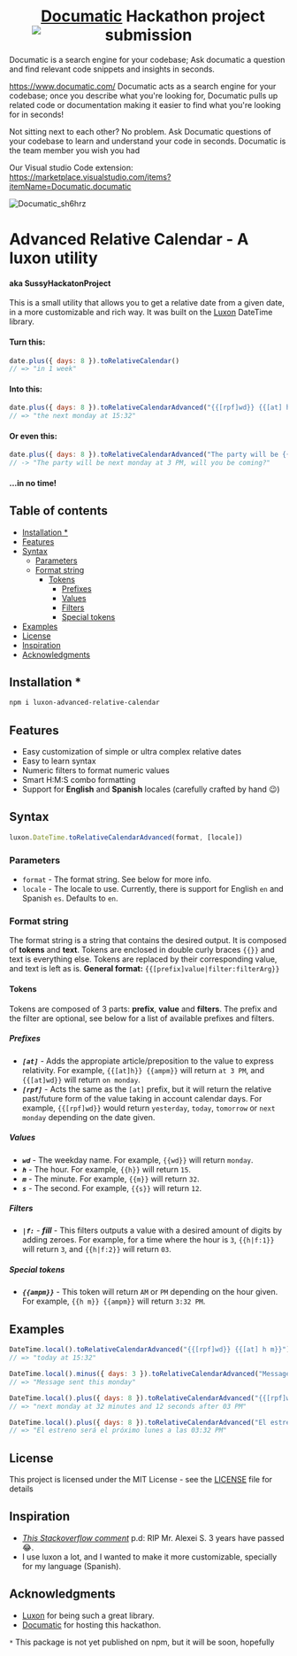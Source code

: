 # <center><img src="https://cdn.discordapp.com/icons/923915766674366474/0776b26799547884a647b65d4560f008.png?size=32" style="margin-bottom: -23px"></img>[Documatic](https://www.documatic.com/) Hackathon project submission</center>

Documatic is a search engine for your codebase; Ask documatic a question and find relevant code snippets and insights in seconds.

https://www.documatic.com/
Documatic acts as a search engine for your codebase; once you describe what you're looking for, Documatic pulls up related code or documentation making it easier to find what you're looking for in seconds!

Not sitting next to each other? No problem. Ask Documatic questions of your codebase to learn and understand your code in seconds. Documatic is the team member you wish you had

Our Visual studio Code extension: https://marketplace.visualstudio.com/items?itemName=Documatic.documatic

![Documatic_sh6hrz](https://user-images.githubusercontent.com/79285823/201548555-6733799f-f42b-4785-a25d-076d2963264a.gif)

# Advanced Relative Calendar - A luxon utility
#### aka SussyHackatonProject

This is a small utility that allows you to get a relative date from a given date, in a more customizable and rich way. It was built on the [Luxon](https://moment.github.io/luxon/) DateTime library.

#### Turn this:
```js
date.plus({ days: 8 }).toRelativeCalendar()
// => "in 1 week"
```

#### Into this:
```js
date.plus({ days: 8 }).toRelativeCalendarAdvanced("{{[rpf]wd}} {{[at] h m}}")
// => "the next monday at 15:32"
```

#### Or even this:
```js
date.plus({ days: 8 }).toRelativeCalendarAdvanced("The party will be {{[rpf]wd}} at {{h|f:1}} {{ampm}}, will you be coming?")
// -> "The party will be next monday at 3 PM, will you be coming?"
```

#### ...in no time!

## Table of contents
- [Installation *](#installation)
- [Features](#features)
- [Syntax](#syntax)
  - [Parameters](#parameters)
  - [Format string](#format-string)
    - [Tokens](#tokens)
      - [Prefixes](#prefixes)
      - [Values](#values)
      - [Filters](#filters)
      - [Special tokens](#special-tokens)
- [Examples](#examples)
- [License](#license)
- [Inspiration](#inspiration)
- [Acknowledgments](#acknowledgments)

## Installation *
```bash
npm i luxon-advanced-relative-calendar
```

## Features
- Easy customization of simple or ultra complex relative dates
- Easy to learn syntax
- Numeric filters to format numeric values
- Smart H:M:S combo formatting
- Support for **English** and **Spanish** locales (carefully crafted by hand 😉)

## Syntax
```js
luxon.DateTime.toRelativeCalendarAdvanced(format, [locale])
```

### Parameters
- `format` - The format string. See below for more info.
- `locale` - The locale to use. Currently, there is support for English `en` and Spanish `es`. Defaults to `en`.

### Format string
The format string is a string that contains the desired output. It is composed of **tokens** and **text**. Tokens are enclosed in double curly braces `{{}}` and text is everything else. Tokens are replaced by their corresponding value, and text is left as is.
**General format:** `{{[prefix]value|filter:filterArg}}`

#### Tokens
Tokens are composed of 3 parts: **prefix**, **value** and **filters**. The prefix and the filter are optional, see below for  a list of available prefixes and filters.

##### Prefixes
- ***`[at]`*** - Adds the appropiate article/preposition to the value to express relativity. For example, `{{[at]h}} {{ampm}}` will return `at 3 PM`, and `{{[at]wd}}` will return `on monday`.
- ***`[rpf]`*** - Acts the same as the `[at]` prefix, but it will return the relative past/future form of the value taking in account calendar days. For example, `{{[rpf]wd}}` would return `yesterday`, `today`, `tomorrow` or `next monday` depending on the date given.

##### Values
- ***`wd`*** - The weekday name. For example, `{{wd}}` will return `monday`.
- ***`h`*** - The hour. For example, `{{h}}` will return `15`.
- ***`m`*** - The minute. For example, `{{m}}` will return `32`.
- ***`s`*** - The second. For example, `{{s}}` will return `12`.

##### Filters
- ***`|f:`*** - ***fill*** - This filters outputs a value with a desired amount of digits by adding zeroes. For example, for a time where the hour is `3`, `{{h|f:1}}` will return `3`, and `{{h|f:2}}` will return `03`.

##### Special tokens
- ***`{{ampm}}`*** - This token will return `AM` or `PM` depending on the hour given. For example, `{{h m}} {{ampm}}` will return `3:32 PM`.

## Examples
```js
DateTime.local().toRelativeCalendarAdvanced("{{[rpf]wd}} {{[at] h m}}")
// => "today at 15:32"
```

```js
DateTime.local().minus({ days: 3 }).toRelativeCalendarAdvanced("Message sent {{[rpf]wd}}")
// => "Message sent this monday"
```

```js
DateTime.local().plus({ days: 8 }).toRelativeCalendarAdvanced("{{[rpf]wd}} at {{m}} minutes and {{s|f:10}} seconds after {{h|f:2}} {{ampm}}")
// => "next monday at 32 minutes and 12 seconds after 03 PM"
```

```js
DateTime.local().plus({ days: 8 }).toRelativeCalendarAdvanced("El estreno será {{[rpf]wd}} {{[at]h|f:2}}:{{m|f:2}} {{ampm}}", "es")
// => "El estreno será el próximo lunes a las 03:32 PM"
```

## License
This project is licensed under the MIT License - see the [LICENSE](LICENSE) file for details

## Inspiration
- *[This Stackoverflow comment](https://stackoverflow.com/questions/53713772/displaying-time-relative-to-a-given-using-luxon-library#:~:text=Is%20there%20a%20way%20to%20customize)* p.d: RIP Mr. Alexei S. 3 years have passed 😂.
- I use luxon a lot, and I wanted to make it more customizable, specially for my language (Spanish).

## Acknowledgments
- [Luxon](https://moment.github.io/luxon/) for being such a great library.
- [Documatic](https://www.documatic.com/) for hosting this hackathon.

`*` This package is not yet published on npm, but it will be soon, hopefully


